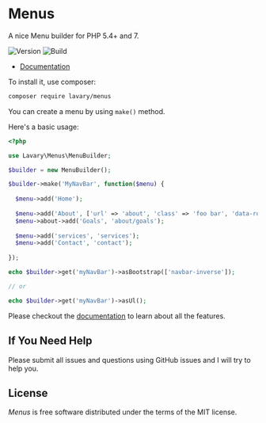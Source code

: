 # Menus

A nice Menu builder for PHP 5.4+ and 7.


![Version](http://img.shields.io/packagist/v/lavary/menus.svg?style=flat-square)
![Build](http://img.shields.io/travis/lavary/menus.svg?style=flat-square)


* [Documentation](https://github.com/lavary/menus/wiki/Menus)

To install it, use composer:

```bash
composer require lavary/menus
```

You can create a menu by using `make()` method.

Here's a basic usage:

```php
<?php

use Lavary\Menus\MenuBuilder;

$builder = new MenuBuilder();

$builder->make('MyNavBar', function($menu) {
  
  $menu->add('Home');
  
  $menu->add('About', ['url' => 'about', 'class' => 'foo bar', 'data-role' => 'item'])->data('weight', 15);
  $menu->about->add('Goals', 'about/goals');
  
  $menu->add('services', 'services');
  $menu->add('Contact', 'contact');
  
});

echo $builder->get('myNavBar')->asBootstrap(['navbar-inverse']);

// or

echo $builder->get('myNavBar')->asUl();
```

Please checkout the [documentation](https://github.com/lavary/menus/wiki/Menus) to learn about all the features.


## If You Need Help

Please submit all issues and questions using GitHub issues and I will try to help you.


## License

*Menus* is free software distributed under the terms of the MIT license.
